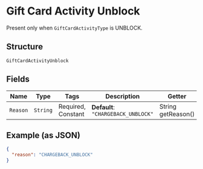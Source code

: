 
# Gift Card Activity Unblock

Present only when `GiftCardActivityType` is UNBLOCK.

## Structure

`GiftCardActivityUnblock`

## Fields

| Name | Type | Tags | Description | Getter |
|  --- | --- | --- | --- | --- |
| `Reason` | `String` | Required, Constant | **Default**: `"CHARGEBACK_UNBLOCK"` | String getReason() |

## Example (as JSON)

```json
{
  "reason": "CHARGEBACK_UNBLOCK"
}
```

